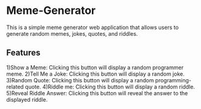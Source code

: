 # Meme-Generator
This is a simple meme generator web application that allows users to generate random memes, jokes, quotes, and riddles.
## Features
 1)Show a Meme: Clicking this button will display a random programmer meme.
 2)Tell Me a Joke: Clicking this button will display a random joke.
 3)Random Quote: Clicking this button will display a random programming-related quote.
 4)Riddle me: Clicking this button will display a random riddle.
 5)Reveal Riddle Answer: Clicking this button will reveal the answer to the displayed riddle.
